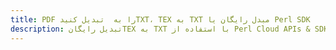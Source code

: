 ---title: PDF را به  تبدیل کنیدTXT، TEX به TXT مبدل رایگان یا Perl SDKdescription: تبدیل رایگانTEX به TXT با استفاده از Perl Cloud APIs & SDK همچنین اسناد PDF را در Cloud ایجاد، ویرایش و رندر کنید.---